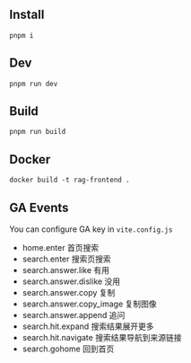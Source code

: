 ## Install

```
pnpm i
```

## Dev

```
pnpm run dev
```

## Build

```
pnpm run build
```

## Docker

```
docker build -t rag-frontend .
```

## GA Events

You can configure GA key in `vite.config.js`

- home.enter 首页搜索
- search.enter 搜索页搜索
- search.answer.like 有用
- search.answer.dislike 没用
- search.answer.copy 复制
- search.answer.copy_image 复制图像
- search.answer.append 追问
- search.hit.expand 搜索结果展开更多
- search.hit.navigate 搜索结果导航到来源链接
- search.gohome 回到首页
